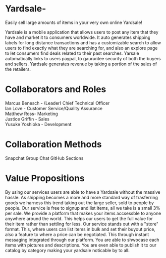 # Yardsale-
Easily sell large amounts of items in your very own online Yardsale!

Yardsale is a mobile application that allows users to post any item that they have and market it to consumers worldwide. It auto generates shipping labels for long distance transactions and has a customizable search to allow users to find exactly what they are searching for, and also an explore page to let consumers find deals related to their past searches. Yarsale automatically links to users paypal, to gauruntee security of both the buyers and sellers. Yardsale generates revenue by taking a portion of the sales of the retailers. 

# Collaborators and Roles
Marcus Benesch - (Leader) Chief Technical Officer <br />
Ian Love - Customer Service/Quality Assurance  <br />
Matthew Ross- Marketing  <br />
Justice Griffin - Sales  <br />
Yusuke Yoshioka - Development 
# Collaboration Methods
Snapchat Group Chat
GitHub Sections
# Value Propositions
By using our services users are able to have a Yardsale without the massive hassle. As shipping becomes a more and more standard way of trasferring goods we harness this trend taking out the large seller, sold to people by people. Our service is free to signup and list items, all we take is a small 3% per sale. We provide a platform that makes your items accsessble to anyone anywhere around the world. This helps our users to get the full value for their item rather than settling for less. Our service stands out with a "store" format. This, where users can list items in bulk and set their buyout price, also a feature to where a price can be negotiated. This through instant messaging integrated through our platform. You are able to shwocase each items with pictures and descriptions. You are even able to publish it to our catalog by category making your yardsale noticable by to all.
